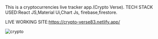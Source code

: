 This is a cryptocurrencies live tracker app.(Crypto Verse).
TECH STACK USED:React JS,Material Ui,Chart Js, firebase,firestore.


LIVE WORKING SITE:https://crypto-verse83.netlify.app/

![crypto](https://user-images.githubusercontent.com/95060762/181677805-c38727da-229f-4125-afbc-f83f7d5a8972.jpg)




